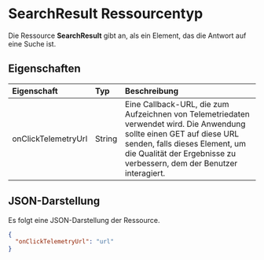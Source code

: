 # <a name="searchresult-resource-type"></a>SearchResult Ressourcentyp

Die Ressource **SearchResult** gibt an, als ein Element, das die Antwort auf eine Suche ist.



## <a name="properties"></a>Eigenschaften

| Eigenschaft            | Typ   | Beschreibung                                                                                                                                                                         |
|:--------------------|:-------|:------------------------------------------------------------------------------------------------------------------------------------------------------------------------------------|
| onClickTelemetryUrl | String | Eine Callback-URL, die zum Aufzeichnen von Telemetriedaten verwendet wird. Die Anwendung sollte einen GET auf diese URL senden, falls dieses Element, um die Qualität der Ergebnisse zu verbessern, dem der Benutzer interagiert. |

## <a name="json-representation"></a>JSON-Darstellung

Es folgt eine JSON-Darstellung der Ressource.

<!-- {
  "blockType": "resource",
  "optionalProperties": [
  "onClickTelemtryUrl"
  ],
  "@odata.type": "microsoft.graph.searchResult"
}-->

```json
{
  "onClickTelemetryUrl": "url"
}
```

<!-- uuid: 8fcb5dbc-d5aa-4681-8e31-b001d5168d79
2015-10-25 14:57:30 UTC -->
<!-- {
  "type": "#page.annotation",
  "description": "searchResult resource",
  "keywords": "",
  "section": "documentation",
  "tocPath": ""
}-->
